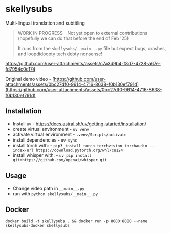 # skellysubs
Multi-lingual translation and subtitling 

> WORK IN PROGRESS - Not yet open to external contributions (hopefully we can do that before the end of Feb '25)
>
> It runs from the `skellysubs/__main__.py` file but expect bugs, crashes, and loopdidoopty tech debty nonsense!



https://github.com/user-attachments/assets/c7a3d9b4-f8d7-4728-a67e-fd7954c0e174


Original demo video - [https://github.com/user-attachments/assets/0bc27df0-9614-4716-8638-f0b130ef791d](https://github.com/user-attachments/assets/0bc27df0-9614-4716-8638-f0b130ef791d)


## Installation
- Install `uv` - https://docs.astral.sh/uv/getting-started/installation/
- create virtual environment -  `uv venv`
- activate virtual environment - `.venv/Scripts/activate`
- install dependencies - `uv sync`
- install torch with: - `pip3 install torch torchvision torchaudio --index-url https://download.pytorch.org/whl/cu124`
- install whisper with: - `uv pip install git+https://github.com/openai/whisper.git `


## Usage
- Change video path in `__main__.py`
- run with `python skellysubs/__main__.py`


## Docker 

```
docker build -t skellysubs . && docker run -p 8080:8080 --name skellysubs-docker skellysubs
```

